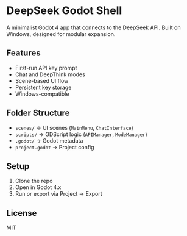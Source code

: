 # DeepSeek Godot Shell

A minimalist Godot 4 app that connects to the DeepSeek API. Built on Windows, designed for modular expansion.

## Features
- First-run API key prompt
- Chat and DeepThink modes
- Scene-based UI flow
- Persistent key storage
- Windows-compatible

## Folder Structure
- `scenes/` → UI scenes (`MainMenu`, `ChatInterface`)
- `scripts/` → GDScript logic (`APIManager`, `ModeManager`)
- `.godot/` → Godot metadata
- `project.godot` → Project config

## Setup
1. Clone the repo
2. Open in Godot 4.x
3. Run or export via Project → Export

## License
MIT
